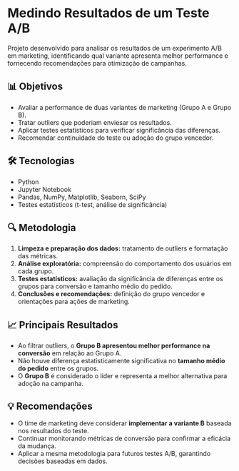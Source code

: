 # Medindo Resultados de um Teste A/B

Projeto desenvolvido para analisar os resultados de um experimento A/B em marketing, identificando qual variante apresenta melhor performance e fornecendo recomendações para otimização de campanhas.

## 📊 Objetivos

- Avaliar a performance de duas variantes de marketing (Grupo A e Grupo B).  
- Tratar outliers que poderiam enviesar os resultados.  
- Aplicar testes estatísticos para verificar significância das diferenças.  
- Recomendar continuidade do teste ou adoção do grupo vencedor.

## 🛠️ Tecnologias

- Python  
- Jupyter Notebook  
- Pandas, NumPy, Matplotlib, Seaborn, SciPy  
- Testes estatísticos (t-test, análise de significância)

## 🔍 Metodologia

1. **Limpeza e preparação dos dados:** tratamento de outliers e formatação das métricas.  
2. **Análise exploratória:** compreensão do comportamento dos usuários em cada grupo.  
3. **Testes estatísticos:** avaliação da significância de diferenças entre os grupos para conversão e tamanho médio do pedido.  
4. **Conclusões e recomendações:** definição do grupo vencedor e orientações para ações de marketing.

## 📈 Principais Resultados

- Ao filtrar outliers, o **Grupo B apresentou melhor performance na conversão** em relação ao Grupo A.  
- Não houve diferença estatisticamente significativa no **tamanho médio do pedido** entre os grupos.  
- O **Grupo B** é considerado o líder e representa a melhor alternativa para adoção na campanha.

## 💡 Recomendações

- O time de marketing deve considerar **implementar a variante B** baseada nos resultados do teste.  
- Continuar monitorando métricas de conversão para confirmar a eficácia da mudança.  
- Aplicar a mesma metodologia para futuros testes A/B, garantindo decisões baseadas em dados.
